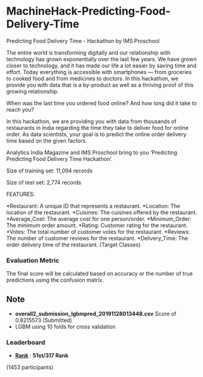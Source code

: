 # MachineHack-Predicting-Food-Delivery-Time
Predicting Food Delivery Time - Hackathon by IMS Proschool

The entire world is transforming digitally and our relationship with technology has grown exponentially over the last few years. We have grown closer to technology, and it has made our life a lot easier by saving time and effort. Today everything is accessible with smartphones — from groceries to cooked food and from medicines to doctors. In this hackathon, we provide you with data that is a by-product as well as a thriving proof of this growing relationship. 

When was the last time you ordered food online? And how long did it take to reach you?

In this hackathon, we are providing you with data from thousands of restaurants in India regarding the time they take to deliver food for online order. As data scientists, your goal is to predict the online order delivery time based on the given factors.

Analytics India Magazine and IMS Proschool bring to you ‘Predicting Predicting Food Delivery Time Hackathon’.

Size of training set: 11,094 records

Size of test set: 2,774 records

FEATURES:

*Restaurant: A unique ID that represents a restaurant.
*Location: The location of the restaurant.
*Cuisines: The cuisines offered by the restaurant.
*Average_Cost: The average cost for one person/order.
*Minimum_Order: The minimum order amount.
*Rating: Customer rating for the restaurant.
*Votes: The total number of customer votes for the restaurant.
*Reviews: The number of customer reviews for the restaurant.
*Delivery_Time: The order delivery time of the restaurant. (Target Classes) 

### Evaluation Metric
The final score will be calculated based on accuracy or the number of true predictions using the confusion matrix.

## Note

* **overall2_submission_lgbmpred_20191128013448.csv** Score of 0.8215573 (Submitted)
* LGBM using 10 folds for cross validation


### Leaderboard

* **[Rank](https://www.machinehack.com/course/predicting-food-delivery-time-hackathon-by-ims-proschool/leaderboard)** : **51st/317 Rank**

(1453 participants)
